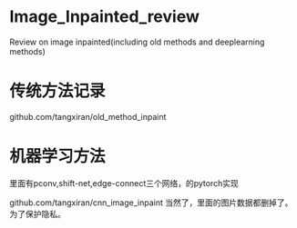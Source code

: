 # Image_Inpainted_review
Review on image inpainted(including old methods and deeplearning methods)
# 传统方法记录
github.com/tangxiran/old_method_inpaint

# 机器学习方法
里面有pconv,shift-net,edge-connect三个网络，的pytorch实现

github.com/tangxiran/cnn_image_inpaint
当然了，里面的图片数据都删掉了。为了保护隐私。
